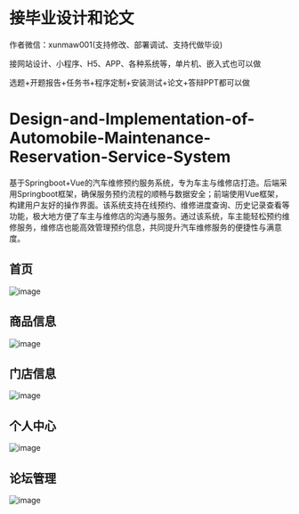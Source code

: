 # 接毕业设计和论文
作者微信：xunmaw001(支持修改、部署调试、支持代做毕设)

接网站设计、小程序、H5、APP、各种系统等，单片机、嵌入式也可以做

选题+开题报告+任务书+程序定制+安装测试+论文+答辩PPT都可以做
# Design-and-Implementation-of-Automobile-Maintenance-Reservation-Service-System
基于Springboot+Vue的汽车维修预约服务系统，专为车主与维修店打造。后端采用Springboot框架，确保服务预约流程的顺畅与数据安全；前端使用Vue框架，构建用户友好的操作界面。该系统支持在线预约、维修进度查询、历史记录查看等功能，极大地方便了车主与维修店的沟通与服务。通过该系统，车主能轻松预约维修服务，维修店也能高效管理预约信息，共同提升汽车维修服务的便捷性与满意度。
## 首页

![image](https://github.com/user-attachments/assets/e6d7b8d7-14d6-4545-8aaa-c75f09424037)
## 商品信息

![image](https://github.com/user-attachments/assets/557bf65a-086b-4dd4-98d6-598705814646)
## 门店信息

![image](https://github.com/user-attachments/assets/dff8abda-3301-4353-8a4c-8363948f20bc)
## 个人中心

![image](https://github.com/user-attachments/assets/c4eeb3aa-2da8-40a9-a269-ad9fcc78bbea)

## 论坛管理

![image](https://github.com/user-attachments/assets/eef8fa25-9903-4ce2-9d49-994c1788d743)

